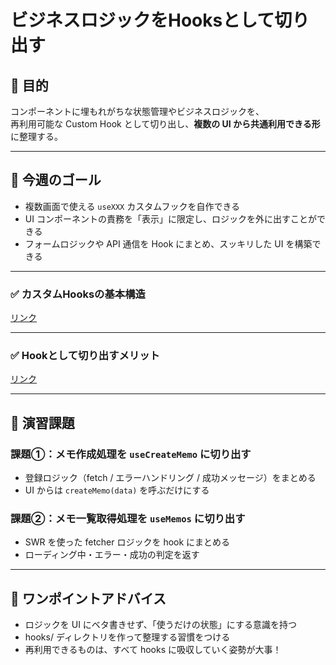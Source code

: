 # ビジネスロジックをHooksとして切り出す

## 🎯 目的

コンポーネントに埋もれがちな状態管理やビジネスロジックを、  
再利用可能な Custom Hook として切り出し、**複数の UI から共通利用できる形**に整理する。

---

## 🎯 今週のゴール

- 複数画面で使える `useXXX` カスタムフックを自作できる
- UI コンポーネントの責務を「表示」に限定し、ロジックを外に出すことができる
- フォームロジックや API 通信を Hook にまとめ、スッキリした UI を構築できる

---

### ✅ カスタムHooksの基本構造

[リンク](カスタムHooksの基本構造.md)  

---

### ✅ Hookとして切り出すメリット

[リンク](Hookとして切り出すメリット.md) 

---

## 🔹 演習課題

### 課題①：メモ作成処理を `useCreateMemo` に切り出す

- 登録ロジック（fetch / エラーハンドリング / 成功メッセージ）をまとめる
- UI からは `createMemo(data)` を呼ぶだけにする

### 課題②：メモ一覧取得処理を `useMemos` に切り出す

- SWR を使った fetcher ロジックを hook にまとめる
- ローディング中・エラー・成功の判定を返す

---

## 💬 ワンポイントアドバイス

- ロジックを UI にベタ書きせず、「使うだけの状態」にする意識を持つ
- hooks/ ディレクトリを作って整理する習慣をつける
- 再利用できるものは、すべて hooks に吸収していく姿勢が大事！